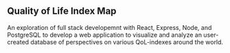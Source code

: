 ## Quality of Life Index Map
An exploration of full stack developemnt with React, Express, Node, and PostgreSQL to develop a web application to visualize and analyze an user-created database of perspectives on various QoL-indexes around the world.
